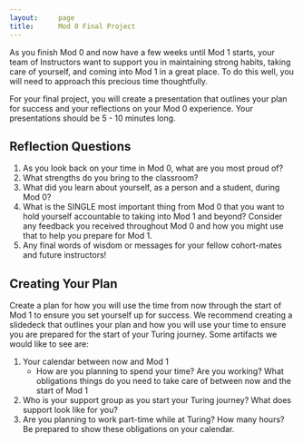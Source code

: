 ```yaml
---
layout:     page
title:      Mod 0 Final Project
---
```

As you finish Mod 0 and now have a few weeks until Mod 1 starts, your team of Instructors want to support you in maintaining strong habits, taking care of yourself, and coming into Mod 1 in a great place. To do this well, you will need to approach this precious time thoughtfully.

For your final project, you will create a presentation that outlines your plan for success and your reflections on your Mod 0 experience. Your presentations should be 5 - 10 minutes long.

## Reflection Questions
1. As you look back on your time in Mod 0, what are you most proud of?
1. What strengths do you bring to the classroom?
1. What did you learn about yourself, as a person and a student, during Mod 0?
1. What is the SINGLE most important thing from Mod 0 that you want to hold yourself accountable to taking into Mod 1 and beyond? Consider any feedback you received throughout Mod 0 and how you might use that to help you prepare for Mod 1.
1. Any final words of wisdom or messages for your fellow cohort-mates and future instructors!

## Creating Your Plan
Create a plan for how you will use the time from now through the start of Mod 1 to ensure you set yourself up for success. We recommend creating a slidedeck that outlines your plan and how you will use your time to ensure you are prepared for the start of your Turing journey. Some artifacts we would like to see are:
1. Your calendar between now and Mod 1
    - How are you planning to spend your time? Are you working? What obligations things do you need to take care of between now and the start of Mod 1
1. Who is your support group as you start your Turing journey? What does support look like for you?
1. Are you planning to work part-time while at Turing? How many hours? Be prepared to show these obligations on your calendar.
